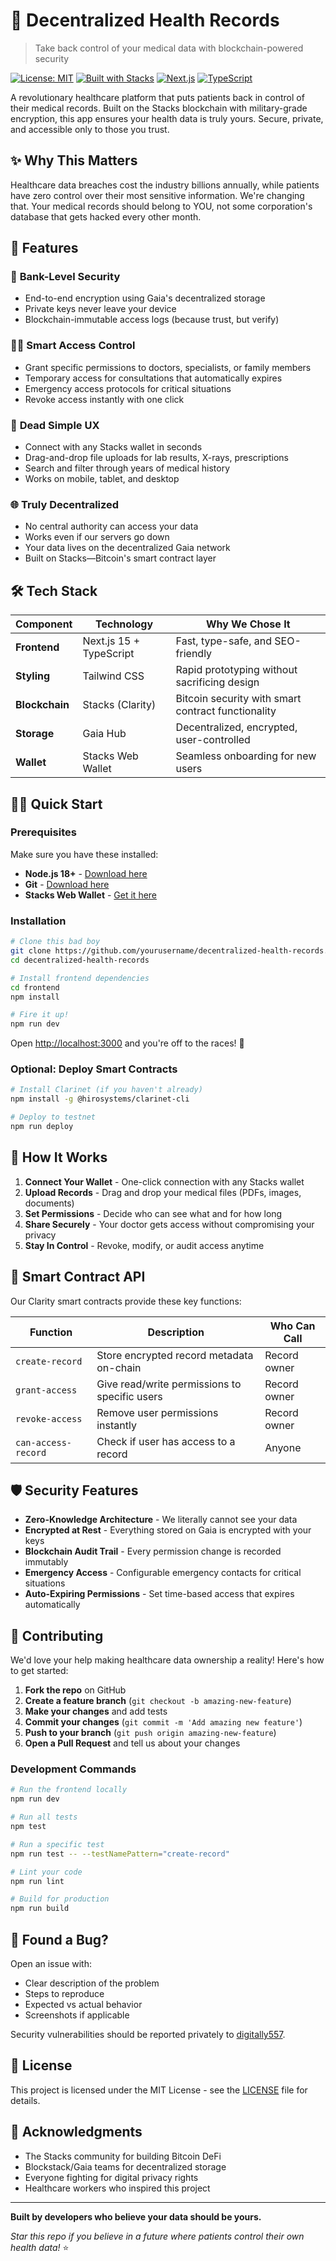 # 🏥 Decentralized Health Records

> Take back control of your medical data with blockchain-powered security

[![License: MIT](https://img.shields.io/badge/License-MIT-yellow.svg)](https://opensource.org/licenses/MIT)
[![Built with Stacks](https://img.shields.io/badge/Built%20with-Stacks-5546FF)](https://stacks.co/)
[![Next.js](https://img.shields.io/badge/Next.js-15-black)](https://nextjs.org/)
[![TypeScript](https://img.shields.io/badge/TypeScript-5.0-blue)](https://www.typescriptlang.org/)

A revolutionary healthcare platform that puts patients back in control of their medical records. Built on the Stacks blockchain with military-grade encryption, this app ensures your health data is truly yours. Secure, private, and accessible only to those you trust.

## ✨ Why This Matters

Healthcare data breaches cost the industry billions annually, while patients have zero control over their most sensitive information. We're changing that. Your medical records should belong to YOU, not some corporation's database that gets hacked every other month.

## 🚀 Features

### 🔐 **Bank-Level Security**
- End-to-end encryption using Gaia's decentralized storage
- Private keys never leave your device
- Blockchain-immutable access logs (because trust, but verify)

### 👨‍⚕️ **Smart Access Control**
- Grant specific permissions to doctors, specialists, or family members
- Temporary access for consultations that automatically expires
- Emergency access protocols for critical situations
- Revoke access instantly with one click

### 📱 **Dead Simple UX**
- Connect with any Stacks wallet in seconds
- Drag-and-drop file uploads for lab results, X-rays, prescriptions
- Search and filter through years of medical history
- Works on mobile, tablet, and desktop

### 🌐 **Truly Decentralized**
- No central authority can access your data
- Works even if our servers go down
- Your data lives on the decentralized Gaia network
- Built on Stacks—Bitcoin's smart contract layer

## 🛠 Tech Stack

| Component | Technology | Why We Chose It |
|-----------|------------|-----------------|
| **Frontend** | Next.js 15 + TypeScript | Fast, type-safe, and SEO-friendly |
| **Styling** | Tailwind CSS | Rapid prototyping without sacrificing design |
| **Blockchain** | Stacks (Clarity) | Bitcoin security with smart contract functionality |
| **Storage** | Gaia Hub | Decentralized, encrypted, user-controlled |
| **Wallet** | Stacks Web Wallet | Seamless onboarding for new users |

## 🏃‍♂️ Quick Start

### Prerequisites

Make sure you have these installed:
- **Node.js 18+** - [Download here](https://nodejs.org/)
- **Git** - [Download here](https://git-scm.com/)
- **Stacks Web Wallet** - [Get it here](https://wallet.hiro.so/)

### Installation

```bash
# Clone this bad boy
git clone https://github.com/yourusername/decentralized-health-records.git
cd decentralized-health-records

# Install frontend dependencies
cd frontend
npm install

# Fire it up!
npm run dev
```

Open [http://localhost:3000](http://localhost:3000) and you're off to the races! 🎉

### Optional: Deploy Smart Contracts

```bash
# Install Clarinet (if you haven't already)
npm install -g @hirosystems/clarinet-cli

# Deploy to testnet
npm run deploy
```

## 📖 How It Works

1. **Connect Your Wallet** - One-click connection with any Stacks wallet
2. **Upload Records** - Drag and drop your medical files (PDFs, images, documents)
3. **Set Permissions** - Decide who can see what and for how long
4. **Share Securely** - Your doctor gets access without compromising your privacy
5. **Stay In Control** - Revoke, modify, or audit access anytime

## 🔧 Smart Contract API

Our Clarity smart contracts provide these key functions:

| Function | Description | Who Can Call |
|----------|-------------|--------------|
| `create-record` | Store encrypted record metadata on-chain | Record owner |
| `grant-access` | Give read/write permissions to specific users | Record owner |
| `revoke-access` | Remove user permissions instantly | Record owner |
| `can-access-record` | Check if user has access to a record | Anyone |

## 🛡 Security Features

- **Zero-Knowledge Architecture** - We literally cannot see your data
- **Encrypted at Rest** - Everything stored on Gaia is encrypted with your keys
- **Blockchain Audit Trail** - Every permission change is recorded immutably
- **Emergency Access** - Configurable emergency contacts for critical situations
- **Auto-Expiring Permissions** - Set time-based access that expires automatically

## 🤝 Contributing

We'd love your help making healthcare data ownership a reality! Here's how to get started:

1. **Fork the repo** on GitHub
2. **Create a feature branch** (`git checkout -b amazing-new-feature`)
3. **Make your changes** and add tests
4. **Commit your changes** (`git commit -m 'Add amazing new feature'`)
5. **Push to your branch** (`git push origin amazing-new-feature`)
6. **Open a Pull Request** and tell us about your changes

### Development Commands

```bash
# Run the frontend locally
npm run dev

# Run all tests
npm test

# Run a specific test
npm run test -- --testNamePattern="create-record"

# Lint your code
npm run lint

# Build for production
npm run build
```

## 🐛 Found a Bug?

Open an issue with:
- Clear description of the problem
- Steps to reproduce
- Expected vs actual behavior
- Screenshots if applicable

Security vulnerabilities should be reported privately to [digitally557](mailto:digitally557@gmail.com).

## 📄 License

This project is licensed under the MIT License - see the [LICENSE](LICENSE) file for details.

## 🙏 Acknowledgments

- The Stacks community for building Bitcoin DeFi
- Blockstack/Gaia teams for decentralized storage
- Everyone fighting for digital privacy rights
- Healthcare workers who inspired this project

---

**Built by developers who believe your data should be yours.**

*Star this repo if you believe in a future where patients control their own health data!* ⭐
